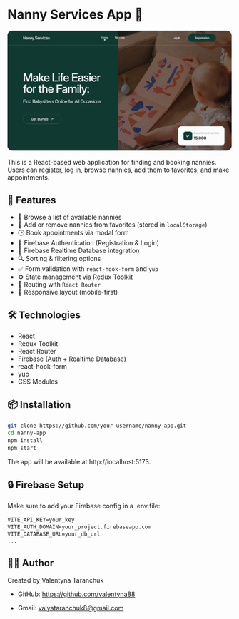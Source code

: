 # Nanny Services App 🧸

![Homepage Screenshot](./public/screenshot-homepage.png)

This is a React-based web application for finding and booking nannies.  
Users can register, log in, browse nannies, add them to favorites, and make
appointments.

## 🚀 Features

- 👶 Browse a list of available nannies
- 💚 Add or remove nannies from favorites (stored in `localStorage`)
- 🕒 Book appointments via modal form
- 🔐 Firebase Authentication (Registration & Login)
- 📁 Firebase Realtime Database integration
- 🔍 Sorting & filtering options
- ✅ Form validation with `react-hook-form` and `yup`
- ⚙️ State management via Redux Toolkit
- 🧭 Routing with `React Router`
- 📱 Responsive layout (mobile-first)

## 🛠️ Technologies

- React
- Redux Toolkit
- React Router
- Firebase (Auth + Realtime Database)
- react-hook-form
- yup
- CSS Modules

## 📦 Installation

```bash
git clone https://github.com/your-username/nanny-app.git
cd nanny-app
npm install
npm start

```

The app will be available at http://localhost:5173.

## 🔒 Firebase Setup

Make sure to add your Firebase config in a .env file:

```
VITE_API_KEY=your_key
VITE_AUTH_DOMAIN=your_project.firebaseapp.com
VITE_DATABASE_URL=your_db_url
...
```

## 👩‍💻 Author

Created by Valentyna Taranchuk

- GitHub: https://github.com/valentyna88

- Gmail: valyataranchuk8@gmail.com
